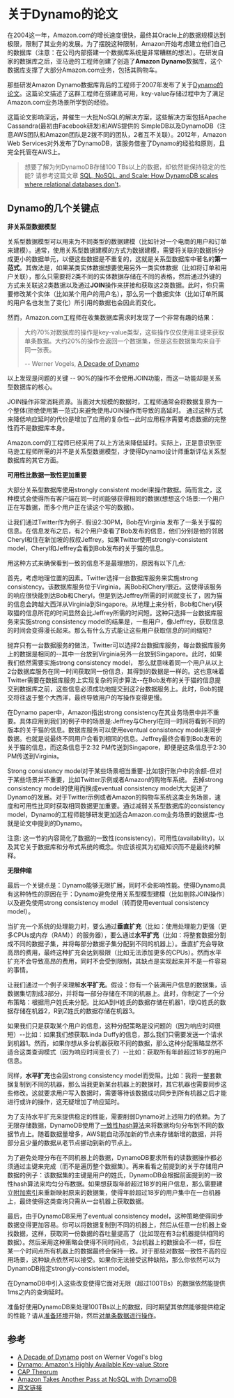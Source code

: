 # 关于Dynamo的论文

在2004这一年，Amazon.com的增长速度很快，最终其Oracle上的数据规模达到极限，限制了其业务的发展。为了摆脱这种限制，Amazon开始考虑建立他们自己的数据库（注意：在公司内部搭建一个数据库系统是非常糟糕的想法）。在研发自家的数据库之后，亚马逊的工程师创建了创造了**Amazon Dynamo**数据库，这个数据库支撑了大部分Amazon.com业务，包括其购物车。

那些研发Amazon Dynamo数据库背后的工程师于2007年发布了关于[Dynamo的论文](http://www.allthingsdistributed.com/files/amazon-dynamo-sosp2007.pdf)。这篇论文描述了这群工程师在搭建高可用，key-value存储过程中为了满足Amazon.com业务场景所学到的经验。

这篇论文影响深远，并催生一大批NoSQL的解决方案，这些解决方案包括Apache Cassandra(最初由Facebook研发)和AWS提供的 SimpleDB以及DynamoDB（注意AWS团队和Amazon团队是2拨不同的团队，2者互不关联）。2012年，Amazon Web Services对外发布了DynamoDB，该服务借鉴了Dynamo的经验和原则，且完全托管在AWS上。


> 想要了解为何DynamoDB存储100 TBs以上的数据，却依然能保持稳定的性能? 请参考这篇文章 [SQL, NoSQL, and Scale: How DynamoDB scales where relational databases don't](https://www.alexdebrie.com/posts/dynamodb-no-bad-queries/)。

## Dynamo的几个关键点

**非关系型数据模型**

关系型数据模型可以用来为不同类型的数据建模（比如针对一个电商的用户和订单来建模）。通常，使用关系型数据建模的方式为数据建模，需要将关联的数据拆分成更小的数据单元，以便这些数据是不重复的，这就是关系型数据库中著名的**第一范式**。其做法是，如果某类实体数据想要使用另外一类实体数据（比如将订单和用户关联），那么只需要将2类不同的实体数据存储在不同的表格，然后通过外键的方式来关联这2类数据以及通过**JOIN**操作来拼接和获取这2类数据。此时，你只需要修改某个实体（比如某个用户的用户名），那么另一个数据实体（比如订单所属的用户名也发生了变化）所引用的数据也会因此而变化。

然而，Amazon.com工程师在收集数据库需求时发现了一个非常有趣的结果：

>大约70%对数据库的操作是key-value类型，这些操作仅仅使用主键来获取单条数据。大约20%的操作会返回一个数据集，但是这些数据集均来自于同一张表。
>
>-- Werner Vogels, [A Decade of Dynamo](http://www.allthingsdistributed.com/2017/10/a-decade-of-dynamo.html)

以上发现是问题的关键 -- 90%的操作不会使用JOIN功能，而这一功能却是关系型数据库的核心。

JOIN操作非常消耗资源。当面对大规模的数据时，工程师通常会将数据复原为一个整体(拒绝使用第一范式)来避免使用JOIN操作而导致的高延时。 通过这种方式来降低响应延时的代价是增加了应用的复杂性--此时应用程序需要考虑数据的完整性而不是数据库本身。

Amazon.com的工程师已经采用了以上方法来降低延时。实际上，正是意识到亚马逊工程师所需的并不是关系型数据模型，才使得Dynamo设计师重新评估关系型数据库的其它方面。

**可用性比数据一致性更加重要**

大部分关系型数据库使用strongly consistent model来操作数据。简而言之，这种模式会使得所有客户端在同一时间能够获得相同的数据(想想这个场景:一个用户正在写数据，而多个用户正在读这个写的数据)。

让我们通过Twitter作为例子. 假设2:30PM，Bob在Virginia 发布了一条关于猫的信息。在信息发布之后，有2个用户查看了Bob发布的信息，他们分别是他的邻居Cheryl和住在新加坡的叔叔Jeffrey。如果Twitter使用strongly-consistent model，Cheryl和Jeffrey会看到Bob发布的关于猫的信息。

用这种方式来确保看到一致的信息不是最理想的，原因有以下几点:

首先，考虑地理位置的因素。Twitter选择一台数据库服务来实施strong consistency。该数据库服务位于Virginia，离Bob和Cheryl很近。这使得该服务的响应很快能到达Bob和Cheryl，但是到达Jeffrey所需的时间就变长了，因为猫的信息会跨越大西洋从Virginia到Singapore。从地理上来分析，Bob和Cheryl获取猫的信息所花的时间显然会比Jeffrey所需的时间短。这种只选择一台数据库服务来实施strong consistency model的结果是，一些用户，像Jeffrey，获取信息的时间会变得漫长起来。那么有什么方式能让这些用户获取信息的时间缩短?

抛弃只有一台数据服务的做法，Twitter可以选择2台数据库服务，每台数据库服务上的数据是相同的--其中一台放到Virginia另外一台放到Singapore。此时，如果我们依然需要实施strong consistency model， 那么就意味着同一个用户从以上2台数据库服务在同一时间获取同一份信息，其得到的数据是一样的。这也意味着Twitter需要在数据库服务上实现复杂的同步算法--在Bob发布的关于猫的信息提交到数据库之前，这些信息必须成功地提交到这2台数据服务上。此时，Bob的提交将往返于整个大西洋，最终导致用户的写操作变得更慢。

在Dynamo paper中，Amazon指出strong consistency在其业务场景中并不重要。具体应用到我们的例子中的场景是:Jeffrey与Cheryl在同一时间将看到不同的版本的关于猫的信息。数据库服务可以使用eventual consistency model来同步数据。也就是说最终不同用户会看到相同的信息。Jeffrey最终会看到Bob发布的关于猫的信息，而这条信息于2:32 PM传送到Singapore，即便是这条信息于2:30 PM传送到Virginia。

Strong consistency model对于某些场景相当重要-比如银行账户中的余额-但对于某些场景并不重要，比如Twitter示例或者Amazon的购物车系统。 去掉strong consistency model的使用而换成eventual consistency model大大促进了Dynamo的发展。对于Twitter示例或者Amazon的购物车系统这类业务场景，速度和可用性比同时获取相同数据更加重要。通过减弱关系型数据库的consistency model，Dynamo的工程师能够研发更加适合Amazon.com业务场景的数据库-也就是论文中提到的Dynamo。

注意: 这一节的内容简化了数据的一致性(consistency)，可用性(availability)，以及其它关于数据库和分布式系统的概念。你应该视其为初级知识而不是最终的解释。

**无限伸缩**

最后一个关键点是：Dynamo能够无限扩展，同时不会影响性能。使得Dynamo具有这种特性的原因在于：Dynamo避免使用关系型模型建模（比如剔除JOIN操作）以及避免使用strong consistency model（转而使用eventual consistency model）。

当扩充一个系统的处理能力时，要么通过**垂直扩充**（比如：使用处理能力更强（更多CPUs或内存（RAM））的服务器），要么通过**水平扩充**（比如：将整套数据分割成不同的数据子集，并将每部分数据子集分配到不同的机器上）。垂直扩充会导致高昂的费用，最终这种扩充会达到极限（比如无法添加更多的CPUs）。然而水平扩充不会导致高昂的费用，同时不会受到限制，其缺点是实现起来并不是一件容易的事情。

让我们通过一个例子来理解**水平扩充**。假设：你有一个装满用户信息的数据集，该数据集切割成3部分，并将每一部分存储在不同的机器上。此时，你制定了一个分布策略：根据用户姓氏来分配。比如A到H姓氏的数据存储在机器1，I到Q姓氏的数据存储在机器2，R到Z姓氏的数据存储在机器3。

如果我们只是获取某个用户的信息，这种分配策略是没问题的（因为响应时间很短）--比如：如果我们想获取Linda Duffy的信息，那么我们只需要发送一个请求到机器1。然而，如果你想从多台机器获取不同的数据，那么这种分配策略显然不适合这类查询模式（因为响应时间变长了）--比如：获取所有年龄超过18岁的用户信息。

同样，**水平扩充**也会因strong consistency model而受阻。比如：我将一整套数据复制到不同的机器，那么当我更新某台机器上的数据时，其它机器也需要同步这些修改。这就要求用户写入数据时，需要等待该数据成功同步到所有机器之后才能进行或许的操作，这无疑增加了响应延时。

为了支持水平扩充来提供稳定的性能，需要削弱Dynamo对上述阻力的依赖。为了无限存储数据，DynamoDB使用了[一致性hash算法](https://en.wikipedia.org/wiki/Consistent_hashing)来将数据均匀分布到不同的数据节点上。随着数据量增多，AWS能自动添加新的节点来存储新增的数据，并将部分且少量的数据从老节点挪动到新的节点上。

为了避免处理分布在不同机器上的数据，DynamoDB要求所有的读数据操作都必须通过主键来完成（而不是遍历整个数据集）。再来看看之前提到的关于存储用户数据的例子：该数据集的主键是用户的姓氏，DynamoDB会根据前面提到的一致性hash算法来均匀分布数据。如果想获取年龄超过18岁的用户信息，那么需要建立[附加索引](https://github.com/digolds/url_shorten_service/blob/release/DynamoDB/secondary-indexes.md)来重新映射原来的数据集，使得年龄超过18岁的用户集中在一台机器上，最终使得这类查询只需从一台机器上获取数据。

最后，由于DynamoDB采用了eventual consistency model，这种策略使得同步数据变得更加容易。你可以将数据复制到不同的机器上，然后从任意一台机器上查找数据，这样，获取同一份数据的吞吐量提高了（比如现在有3台机器提供相同的数据）。然后采用这种策略会使得不同时间点，3台机器上的数据会不一样，但在某一个时间点所有机器上的数据最终会保持一致。对于那些对数据一致性不高的应用场景，这种缺点依然可以接受。如果你无法接受这种缺陷，那么你依然可以为DynamoDB指定strongly-consistent model。

在DynamoDB中引入这些改变使得它面对无限（超过100TBs）的数据依然能提供1ms之内的查询延时。

准备好使用DynamoDB来处理100TBs以上的数据，同时期望其依然能够提供稳定的性能？请从[准备环境](https://github.com/digolds/url_shorten_service/blob/release/DynamoDB/environment-setup.md)开始，然后[对单条数据进行操作](https://github.com/digolds/url_shorten_service/blob/release/DynamoDB/anatomy-of-an-item.md)。

## 参考

* [A Decade of Dynamo](http://www.allthingsdistributed.com/2017/10/a-decade-of-dynamo.html) post on Werner Vogel's blog
* [Dynamo: Amazon's Highly Available Key-value Store](http://www.allthingsdistributed.com/files/amazon-dynamo-sosp2007.pdf)
* [CAP Theorum](https://en.wikipedia.org/wiki/CAP_theorem)
* [Amazon Takes Another Pass at NoSQL with DynamoDB](http://readwrite.com/2012/01/18/amazon-enters-the-nosql-market/)
* [原文链接](https://www.dynamodbguide.com/the-dynamo-paper)